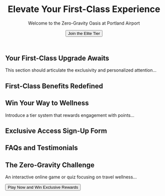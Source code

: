 <!DOCTYPE html>
<html lang="en">
<head>
    <meta charset="UTF-8">
    <meta name="viewport" content="width=device-width, initial-scale=1.0">
    <title>Zero-Gravity Oasis</title>
    <link rel="stylesheet" href="styles.css">
</head>
<body>

<header class="hero">
    <h1>Elevate Your First-Class Experience</h1>
    <p>Welcome to the Zero-Gravity Oasis at Portland Airport</p>
    <button>Join the Elite Tier</button>
</header>

<section class="about">
    <h2>Your First-Class Upgrade Awaits</h2>
    <p>This section should articulate the exclusivity and personalized attention...</p>
    <!-- Images or icons can be added here -->
</section>

<section class="benefits">
    <h2>First-Class Benefits Redefined</h2>
    <ul>
        <!-- List benefits with icons here -->
    </ul>
</section>

<section class="tiers">
    <h2>Win Your Way to Wellness</h2>
    <p>Introduce a tier system that rewards engagement with points...</p>
    <!-- Dynamic leaderboard or tier chart visuals -->
</section>

<section class="signup">
    <h2>Exclusive Access Sign-Up Form</h2>
    <!-- Form elements go here -->
</section>

<section class="faq-testimonials">
    <h2>FAQs and Testimonials</h2>
    <!-- FAQs and testimonials content -->
</section>

<section class="challenge">
    <h2>The Zero-Gravity Challenge</h2>
    <p>An interactive online game or quiz focusing on travel wellness...</p>
    <button>Play Now and Win Exclusive Rewards</button>
</section>

<footer>
    <!-- Footer content goes here -->
</footer>

</body>
</html>
